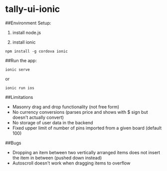 # tally-ui-ionic

##Environment Setup:

1. install node.js

2. install ionic

`npm install -g cordova ionic`

##Run the app:

  `ionic serve`
  
or

  `ionic run ios`

##Limitations
- Masonry drag and drop functionality (not free form)
- No currency conversions (parses price and shows with $ sign but doesn't actually convert)
- No storage of user data in the backend
- Fixed upper limit of number of pins imported from a given board (default 100)

##Bugs
- Dropping an item between two vertically arranged items does not insert the item in between (pushed down instead)
- Autoscroll doesn't work when dragging items to overflow
